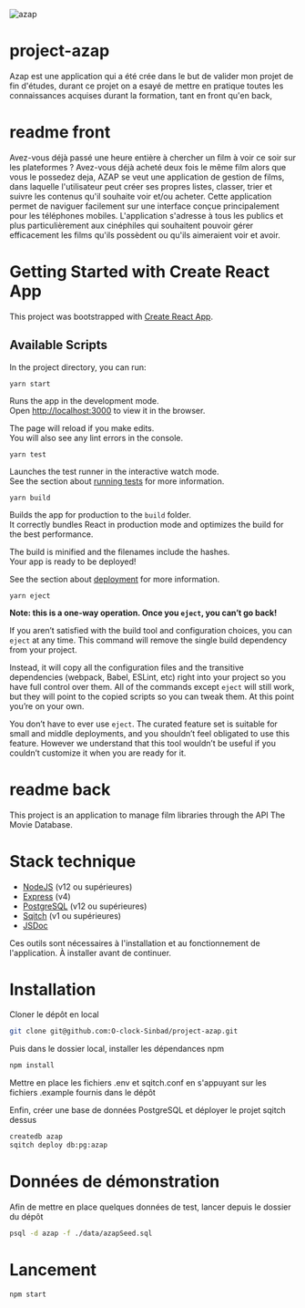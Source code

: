 ![azap](https://user-images.githubusercontent.com/79156846/164287739-001609df-2bd8-4747-9c21-55eb5dda39dc.PNG)
# project-azap
Azap est une application qui a été crée dans le but de valider mon projet de fin d'études, durant ce projet on a esayé de mettre en pratique toutes les connaissances acquises durant la formation, tant en front qu'en back, 

# readme front

Avez-vous déjà passé une heure entière à chercher un film à voir ce soir sur les plateformes ? Avez-vous déjà acheté deux fois le même film alors que vous le possedez deja, AZAP se veut une application de gestion de films, dans laquelle l'utilisateur peut créer ses propres listes, classer, trier et suivre les contenus qu'il souhaite voir et/ou acheter. Cette application permet de naviguer facilement sur une interface conçue principalement pour les téléphones mobiles. L'application s'adresse à tous les publics et plus particulièrement aux cinéphiles qui souhaitent pouvoir gérer efficacement les films qu'ils possèdent ou qu'ils aimeraient voir et avoir.

# Getting Started with Create React App

This project was bootstrapped with [Create React App](https://github.com/facebook/create-react-app).

## Available Scripts

In the project directory, you can run:

 ```
 yarn start
 ```

Runs the app in the development mode.\
Open [http://localhost:3000](http://localhost:3000) to view it in the browser.

The page will reload if you make edits.\
You will also see any lint errors in the console.

 ```
yarn test
 ```

Launches the test runner in the interactive watch mode.\
See the section about [running tests](https://facebook.github.io/create-react-app/docs/running-tests) for more information.

 ```
 yarn build
 ```

Builds the app for production to the `build` folder.\
It correctly bundles React in production mode and optimizes the build for the best performance.

The build is minified and the filenames include the hashes.\
Your app is ready to be deployed!

See the section about [deployment](https://facebook.github.io/create-react-app/docs/deployment) for more information.


```
yarn eject
 ```

**Note: this is a one-way operation. Once you `eject`, you can’t go back!**

If you aren’t satisfied with the build tool and configuration choices, you can `eject` at any time. This command will remove the single build dependency from your project.

Instead, it will copy all the configuration files and the transitive dependencies (webpack, Babel, ESLint, etc) right into your project so you have full control over them. All of the commands except `eject` will still work, but they will point to the copied scripts so you can tweak them. At this point you’re on your own.

You don’t have to ever use `eject`. The curated feature set is suitable for small and middle deployments, and you shouldn’t feel obligated to use this feature. However we understand that this tool wouldn’t be useful if you couldn’t customize it when you are ready for it.

# readme back

This project is an application to manage film libraries through the API The Movie Database.

# Stack technique

- [NodeJS](https://nodejs.org/en/download) (v12 ou supérieures)
- [Express](https://expressjs.com/) (v4)
- [PostgreSQL](https://www.postgresql.org/download/) (v12 ou supérieures)
- [Sqitch](https://sqitch.org/download/) (v1 ou supérieures)
- [JSDoc](https://jsdoc.app/)

Ces outils sont nécessaires à l'installation et au fonctionnement de l'application.
À installer avant de continuer.

# Installation

Cloner le dépôt en local

```bash
git clone git@github.com:O-clock-Sinbad/project-azap.git
```

Puis dans le dossier local, installer les dépendances npm

```bash
npm install
```

Mettre en place les fichiers .env et sqitch.conf en s'appuyant sur les fichiers .example fournis dans le dépôt

Enfin, créer une base de données PostgreSQL et déployer le projet sqitch dessus

```bash
createdb azap
sqitch deploy db:pg:azap
```

# Données de démonstration

Afin de mettre en place quelques données de test, lancer depuis le dossier du dépôt

```bash
psql -d azap -f ./data/azapSeed.sql
```

# Lancement

```bash
npm start
```

